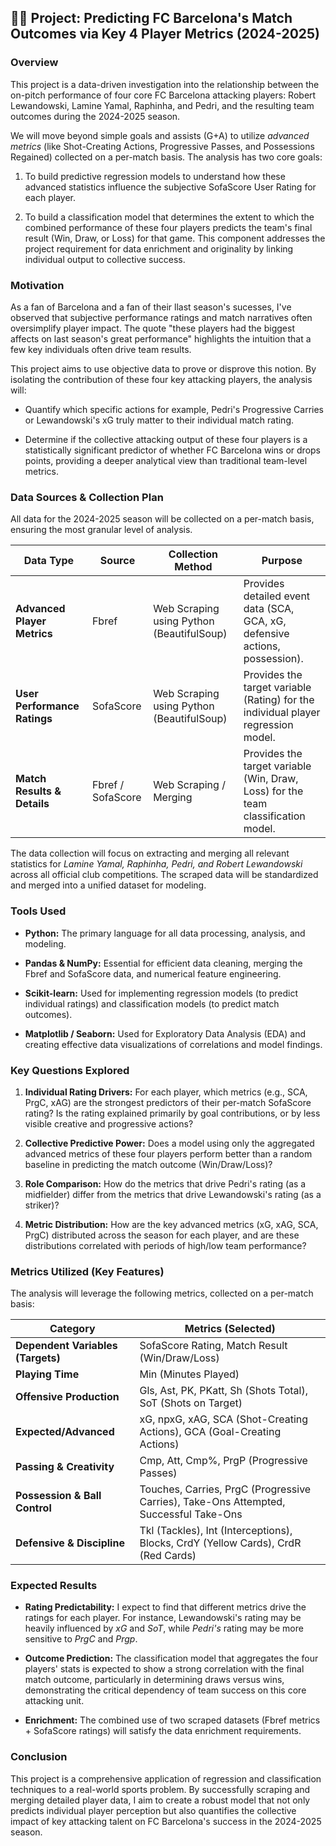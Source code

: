 ## 🔵🔴 Project: Predicting FC Barcelona's Match Outcomes via Key 4 Player Metrics (2024-2025)

### Overview

This project is a data-driven investigation into the relationship between the on-pitch performance of four core FC Barcelona attacking players: Robert Lewandowski, Lamine Yamal, Raphinha, and Pedri, and the resulting team outcomes during the 2024-2025 season.

We will move beyond simple goals and assists (G+A) to utilize *advanced metrics* (like Shot-Creating Actions, Progressive Passes, and Possessions Regained) collected on a per-match basis. The analysis has two core goals:

1. To build predictive regression models to understand how these advanced statistics influence the subjective SofaScore User Rating for each player.

2. To build a classification model that determines the extent to which the combined performance of these four players predicts the team's final result (Win, Draw, or Loss) for that game. This component addresses the project requirement for data enrichment and originality by linking individual output to collective success.

### Motivation

As a fan of Barcelona and a fan of their llast season's sucesses, I've observed that subjective performance ratings and match narratives often oversimplify player impact. The quote "these players had the biggest affects on last season's great performance" highlights the intuition that a few key individuals often drive team results.

This project aims to use objective data to prove or disprove this notion. By isolating the contribution of these four key attacking players, the analysis will:

* Quantify which specific actions for example, Pedri's Progressive Carries or Lewandowski's xG truly matter to their individual match rating.

* Determine if the collective attacking output of these four players is a statistically significant predictor of whether FC Barcelona wins or drops points, providing a deeper analytical view than traditional team-level metrics.

### Data Sources & Collection Plan

All data for the 2024-2025 season will be collected on a per-match basis, ensuring the most granular level of analysis.

| Data Type | Source | Collection Method | Purpose | 
 | ----- | ----- | ----- | ----- | 
| **Advanced Player Metrics** | Fbref | Web Scraping using Python (BeautifulSoup) | Provides detailed event data (SCA, GCA, xG, defensive actions, possession). | 
| **User Performance Ratings** | SofaScore | Web Scraping using Python (BeautifulSoup) | Provides the target variable (Rating) for the individual player regression model. | 
| **Match Results & Details** | Fbref / SofaScore | Web Scraping / Merging | Provides the target variable (Win, Draw, Loss) for the team classification model. | 

The data collection will focus on extracting and merging all relevant statistics for *Lamine Yamal, Raphinha, Pedri, and Robert Lewandowski* across all official club competitions. The scraped data will be standardized and merged into a unified dataset for modeling.

### Tools Used

* **Python:** The primary language for all data processing, analysis, and modeling.

* **Pandas & NumPy:** Essential for efficient data cleaning, merging the Fbref and SofaScore data, and numerical feature engineering.

* **Scikit-learn:** Used for implementing regression models (to predict individual ratings) and classification models (to predict match outcomes).

* **Matplotlib / Seaborn:** Used for Exploratory Data Analysis (EDA) and creating effective data visualizations of correlations and model findings.

### Key Questions Explored

1. **Individual Rating Drivers:** For each player, which metrics (e.g., SCA, PrgC, xAG) are the strongest predictors of their per-match SofaScore rating? Is the rating explained primarily by goal contributions, or by less visible creative and progressive actions?

2. **Collective Predictive Power:** Does a model using only the aggregated advanced metrics of these four players perform better than a random baseline in predicting the match outcome (Win/Draw/Loss)?

3. **Role Comparison:** How do the metrics that drive Pedri's rating (as a midfielder) differ from the metrics that drive Lewandowski's rating (as a striker)?

4. **Metric Distribution:** How are the key advanced metrics (xG, xAG, SCA, PrgC) distributed across the season for each player, and are these distributions correlated with periods of high/low team performance?

### Metrics Utilized (Key Features)

The analysis will leverage the following metrics, collected on a per-match basis:

| Category | Metrics (Selected) | 
 | ----- | ----- | 
| **Dependent Variables (Targets)** | SofaScore Rating, Match Result (Win/Draw/Loss) | 
| **Playing Time** | Min (Minutes Played) | 
| **Offensive Production** | Gls, Ast, PK, PKatt, Sh (Shots Total), SoT (Shots on Target) | 
| **Expected/Advanced** | xG, npxG, xAG, SCA (Shot-Creating Actions), GCA (Goal-Creating Actions) | 
| **Passing & Creativity** | Cmp, Att, Cmp%, PrgP (Progressive Passes) | 
| **Possession & Ball Control** | Touches, Carries, PrgC (Progressive Carries), Take-Ons Attempted, Successful Take-Ons | 
| **Defensive & Discipline** | Tkl (Tackles), Int (Interceptions), Blocks, CrdY (Yellow Cards), CrdR (Red Cards) | 

### Expected Results

* **Rating Predictability:** I expect to find that different metrics drive the ratings for each player. For instance, Lewandowski's rating may be heavily influenced by *xG* and *SoT*, while *Pedri's* rating may be more sensitive to *PrgC* and *Prgp*.

* **Outcome Prediction:** The classification model that aggregates the four players' stats is expected to show a strong correlation with the final match outcome, particularly in determining draws versus wins, demonstrating the critical dependency of team success on this core attacking unit.

* **Enrichment:** The combined use of two scraped datasets (Fbref metrics + SofaScore ratings) will satisfy the data enrichment requirements.

### Conclusion

This project is a comprehensive application of regression and classification techniques to a real-world sports problem. By successfully scraping and merging detailed player data, I aim to create a robust model that not only predicts individual player perception but also quantifies the collective impact of key attacking talent on FC Barcelona's success in the 2024-2025 season.

